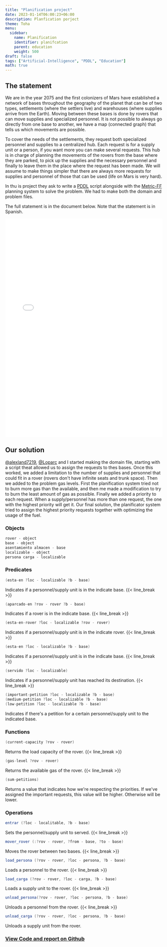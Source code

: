 ```yaml
---
title: "Planification project"
date: 2023-01-14T06:00:23+06:00
description: Planfication porject
theme: Toha
menu:
  sidebar:
    name: Planification
    identifier: planifcation
    parent: education
    weight: 500
draft: false
tags: ["Artificial-Intelligence", "PDDL", "Education"]
math: true
---
```


## The statement
We are in the year 2075 and the first colonizers of Mars have established a network of bases throughout the geography of the planet that can be of two types, settlements (where the settlers live) and warehouses (where supplies arrive from the Earth). Moving between these bases is done by rovers that can move supplies and specialized personnel. It is not possible to always go directly from one base to another, we have a map (connected graph) that tells us which movements are possible.

To cover the needs of the settlements, they request both specialized personnel and supplies to a centralized hub. Each request is for a supply unit or a person, if you want more you can make several requests. This hub is in charge of planning the movements of the rovers from the base where they are parked, to pick up the supplies and the necessary personnel and finally to leave them in the place where the request has been made. We will assume to make things simpler that there are always more requests for supplies and personnel of those that can be used (life on Mars is very hard).

In thu
is project they ask to write a [PDDL](https://planning.wiki/) script alongside with the [Metric-FF](https://fai.cs.uni-saarland.de/hoffmann/metric-ff.html) planning system to solve the problem. We had to make both the domain and problem files.

The full statement is in the document below. Note that the statement is in Spanish.

<embed src="PracticaPlanificacion.pdf" width="100%" height="700" type="application/pdf">

## Our solution
[@alexland7219](https://github.com/alexland7219), [@Loparc](https://github.com/Loparc) and I started making the domain file, starting with a script theat allowed us to assign the requests to thes bases. Once this worked, we added a limitation to the number of supplies and personnel that could fit in a rover (rovers don't have infinite seats and trunk space). Then we added to the problem gas levels. First the planification system tried not to burn more gas than the available, and then me made a modification to try to burn the least amount of gas as possible. Finally we added a priority to each request. When a supply/personnel has more than one request, the one with the highest priority will get it. Our final solution, the planificator system tried to assign the highest priority requests together with optimizing the usage of the fuel.

### Objects

```java
rover - object
base - object
asentamiento almacen - base
localizable - object
persona carga - localizable
```

### Predicates

```java
(esta-en ?loc - localizable ?b - base)
```
Indicates if a personnel/supply unit is in the indicate base.
{{< line_break >}}

```java
(aparcado-en ?rov - rover ?b - base)
```
Indicates if a rover is in the indicate base.
{{< line_break >}}

```java
(esta-en-rover ?loc - localizable ?rov - rover)
```
Indicates if a personnel/supply unit is in the indicate rover.
{{< line_break >}}

```java
(esta-en ?loc - localizable ?b - base)
```
Indicates if a personnel/supply unit is in the indicate base.
{{< line_break >}}

```java
(servido ?loc - localizable)
```
Indicates if a personnel/supply unit has reached its destination.
{{< line_break >}}

```java
(important-petition ?loc - localizable ?b - base)
(medium-petition ?loc - localizable ?b - base)
(low-petition ?loc - localizable ?b - base)
```
Indicates if there's a petition for a certain personnel/supply unit to the indicated base.

### Functions

```java
(current-capacity ?rov - rover)
```
Returns the load capacity of the rover.
{{< line_break >}}

```java
(gas-level ?rov - rover)
```
Returns the available gas of the rover.
{{< line_break >}}

```java
(sum-petitions)
```
Returns a value that indicates how we're respecting the priorities. If we've assigned the important requests, this value will be higher. Otherwise will be lower.

### Operations

```java
entrar (?loc - localitable, ?b - base)
```
Sets the personnel/supply unit to served.
{{< line_break >}}

```java
mover_rover (:?rov - rover, ?from - base, ?to - base)
```
Moves the rover between two bases.
{{< line_break >}}

```java
load_persona (?rov - rover, ?loc - persona, ?b - base)
```
Loads a personnel to the rover.
{{< line_break >}}

```java
load_carga (?rov - rover, ?loc - carga, ?b - base)
```
Loads a supply unit to the rover.
{{< line_break >}}

```java
unload_persona(?rov - rover, ?loc - persona, ?b - base)
```
Unloads a personnel from the rover.
{{< line_break >}}

```java
unload_carga (?rov - rover, ?loc - persona, ?b - base)
```
Unloads a supply unit from the rover.

### [View Code and report on <i class="fab fa-github"></i>Github](https://github.com/BernatBC/Planification) 

